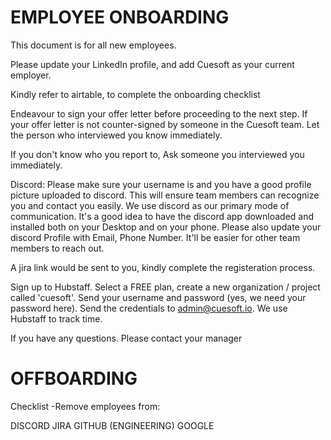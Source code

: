 # EMPLOYEE ONBOARDING

This document is for all new employees.

Please update your LinkedIn profile, and add Cuesoft as your current employer.

Kindly refer to airtable, to complete the onboarding checklist

Endeavour to sign your offer letter before proceeding to the next step. If your offer letter is not counter-signed by someone in the Cuesoft team. Let the person who interviewed you know immediately.

If you don't know who you report to, Ask someone you interviewed you immediately.

Discord:
Please make sure your username is and you have a good profile picture uploaded to discord. This will ensure team members can recognize you and contact you easily.
We use discord as our primary mode of communication. It's a good idea to have the discord app downloaded and installed both on your Desktop and on your phone.
Please also update your discord Profile with Email, Phone Number. It'll be easier for other team members to reach out.

<!-- -Kindly send in a good passport photograph to enable us issue you a company ID card. -->

A jira link would be sent to you, kindly complete the registeration process.

Sign up to Hubstaff. Select a FREE plan, create a new organization / project called 'cuesoft'. Send your username and password (yes, we need your password here). Send the credentials to admin@cuesoft.io. We use Hubstaff to track time.

If you have any questions. Please contact your manager


# OFFBOARDING 

Checklist
-Remove employees from:

DISCORD
JIRA
GITHUB (ENGINEERING)
GOOGLE 
